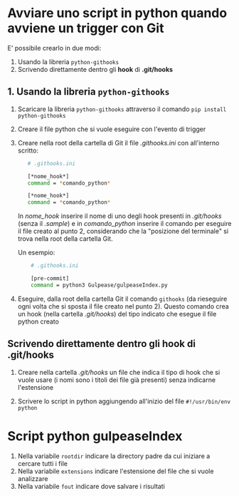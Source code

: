 # Avviare uno script in python quando avviene un trigger con Git

E' possibile crearlo in due modi:

1. Usando la libreria `python-githooks`
2. Scrivendo direttamente dentro gli **hook** di **.git/hooks**

## 1. Usando la libreria `python-githooks`

1. Scaricare la libreria `python-githooks` attraverso il comando
`pip install python-githooks`

2. Creare il file python che si vuole eseguire con l'evento di trigger

3. Creare nella root della cartella di Git il file *.githooks.ini* con all'interno scritto:
    ```bash
       # .githooks.ini

       [*nome_hook*]
       command = *comando_python*

       [*nome_hook*]
       command = *comando_python*
    ```
    In *nome_hook* inserire il nome di uno degli hook presenti in *.git/hooks* (senza il *.sample*) e in *comando_python* inserire il comando per eseguire il file creato al punto 2, considerando che la "posizione del terminale" si trova nella root della cartella Git.

    Un esempio:
    ```bash
        # .githooks.ini

        [pre-commit]
        command = python3 Gulpease/gulpeaseIndex.py
    ```

4. Eseguire, dalla root della cartella Git il comando `githooks` (da rieseguire ogni volta che si sposta il file creato nel punto 2). Questo comando crea un hook (nella cartella *.git/hooks*) del tipo indicato che esegue il file python creato

## Scrivendo direttamente dentro gli **hook** di **.git/hooks**

1. Creare nella cartella *.git/hooks* un file che indica il tipo di hook che si vuole usare (i nomi sono i titoli dei file già presenti) senza indicarne l'estensione

2. Scrivere lo script in python aggiungendo all'inizio del file `#!/usr/bin/env python`

# Script python gulpeaseIndex

1. Nella variabile `rootdir` indicare la directory padre da cui iniziare a cercare tutti i file
2. Nella variabile `extensions` indicare l'estensione del file che si vuole analizzare
3. Nella variabile `fout` indicare dove salvare i risultati